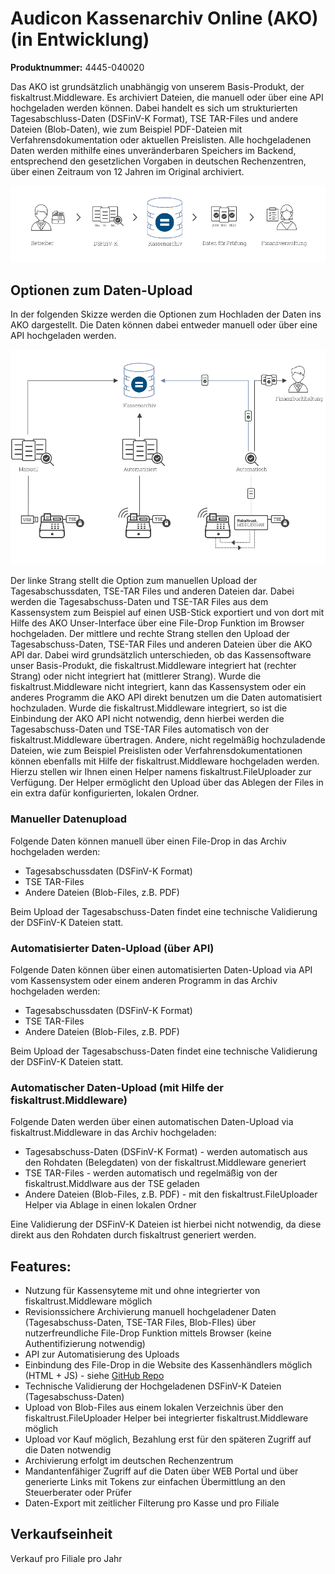 # Audicon Kassenarchiv Online (AKO) (in Entwicklung)

**Produktnummer:** 4445-040020

Das AKO ist grundsätzlich unabhängig von unserem Basis-Produkt, der fiskaltrust.Middleware. Es archiviert Dateien, die manuell oder über eine API hochgeladen werden können. Dabei handelt es sich um strukturierten Tagesabschluss-Daten (DSFinV-K Format), TSE TAR-Files und andere Dateien (Blob-Daten), wie zum Beispiel PDF-Dateien mit Verfahrensdokumentation oder aktuellen Preislisten. Alle hochgeladenen Daten werden mithilfe eines unveränderbaren Speichers im Backend, entsprechend den gesetzlichen Vorgaben in deutschen Rechenzentren, über einen Zeitraum von 12 Jahren im Original archiviert.

![ako-data-flow](../media/ako-data-flow.png)                               

## Optionen zum Daten-Upload

In der folgenden Skizze werden die Optionen zum Hochladen der Daten ins AKO dargestellt. Die Daten können dabei entweder manuell oder über eine API hochgeladen werden. 

![ako-data-upload-options](../media/ako-data-upload-options.png)

Der linke Strang stellt die Option zum manuellen Upload der Tagesabschussdaten, TSE-TAR Files und anderen Dateien dar. Dabei werden die Tagesabschuss-Daten und TSE-TAR Files aus dem Kassensystem zum Beispiel auf einen USB-Stick exportiert und von dort mit Hilfe des AKO Unser-Interface über eine File-Drop Funktion im Browser hochgeladen. Der mittlere und rechte Strang stellen den Upload der Tagesabschuss-Daten, TSE-TAR Files und anderen Dateien über die AKO API dar. Dabei wird grundsätzlich unterschieden, ob das Kassensoftware unser Basis-Produkt, die fiskaltrust.Middleware integriert hat (rechter Strang) oder nicht integriert hat (mittlerer Strang). Wurde die fiskaltrust.Middleware nicht integriert, kann das Kassensystem oder ein anderes Programm die AKO API direkt benutzen um die Daten automatisiert hochzuladen. Wurde die fiskaltrust.Middleware integriert, so ist die Einbindung der AKO API nicht notwendig, denn hierbei werden die Tagesabschuss-Daten und TSE-TAR Files automatisch von der fiskaltrust.Middleware übertragen. Andere, nicht regelmäßig hochzuladende Dateien, wie zum Beispiel Preislisten oder Verfahrensdokumentationen können ebenfalls mit Hilfe der fiskaltrust.Middleware hochgeladen werden. Hierzu stellen wir Ihnen einen Helper namens fiskaltrust.FileUploader zur Verfügung. Der Helper ermöglicht den Upload über das Ablegen der Files in ein extra dafür konfigurierten, lokalen Ordner.

### Manueller Datenupload

Folgende Daten können manuell über einen File-Drop in das Archiv hochgeladen werden: 

- Tagesabschussdaten (DSFinV-K Format)
- TSE TAR-Files
- Andere Dateien (Blob-Files, z.B. PDF)

Beim Upload der Tagesabschuss-Daten findet eine technische Validierung der DSFinV-K Dateien statt.

### Automatisierter Daten-Upload (über API)

Folgende Daten können über einen automatisierten Daten-Upload via API vom Kassensystem oder einem anderen Programm in das Archiv hochgeladen werden: 

- Tagesabschussdaten (DSFinV-K Format)
- TSE TAR-Files
- Andere Dateien (Blob-Files, z.B. PDF)

Beim Upload der Tagesabschuss-Daten findet eine technische Validierung der DSFinV-K Dateien statt.


### Automatischer Daten-Upload (mit Hilfe der fiskaltrust.Middleware)

Folgende Daten werden über einen automatischen Daten-Upload via fiskaltrust.Middleware in das Archiv hochgeladen:

- Tagesabschuss-Daten (DSFinV-K Format) - werden automatisch aus den Rohdaten (Belegdaten) von der fiskaltrust.Middleware generiert
- TSE TAR-Files - werden automatisch und regelmäßig von der fiskaltrust.Middlware aus der TSE geladen
- Andere Dateien (Blob-Files, z.B. PDF) - mit den fiskaltrust.FileUploader Helper via Ablage in einen lokalen Ordner

Eine Validierung der DSFinV-K Dateien ist hierbei nicht notwendig, da diese direkt aus den Rohdaten durch fiskaltrust generiert werden.

## Features:

- Nutzung für Kassensyteme mit und ohne integrierter von fiskaltrust.Middleware möglich
- Revisionssichere Archivierung manuell hochgeladener Daten (Tagesabschuss-Daten, TSE-TAR Files, Blob-FIles) über nutzerfreundliche File-Drop Funktion mittels Browser (keine Authentifizierung notwendig)
- API zur Automatisierung des Uploads
- Einbindung des File-Drop in die Website des Kassenhändlers möglich (HTML + JS) - siehe [GitHub Repo](https://github.com/fiskaltrust/ako-upload-page)
- Technische Validierung der Hochgeladenen DSFinV-K Dateien (Tagesabschuss-Daten)
- Upload von Blob-Files aus einem lokalen Verzeichnis über den fiskaltrust.FileUploader Helper bei integrierter fiskaltrust.Middleware möglich
- Upload vor Kauf möglich, Bezahlung erst für den späteren Zugriff auf die Daten notwendig
- Archivierung erfolgt im deutschen Rechenzentrum
- Mandantenfähiger Zugriff auf die Daten über WEB Portal und über generierte Links mit Tokens zur einfachen Übermittlung an den Steuerberater oder Prüfer
- Daten-Export mit zeitlicher Filterung pro Kasse und pro Filiale
  

## Verkaufseinheit

Verkauf pro Filiale pro Jahr
